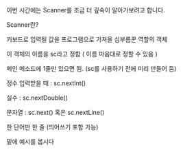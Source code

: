 이번 시간에는 Scanner를 조금 더 깊숙이 알아가보려고 합니다.


Scanner란?

키보드로 입력될 값을 프로그램으로 가져올 심부름꾼 역할의 객체

이 객체의 이름을 sc라고 정함 ( 이름 마음대로 정할 수 있음 )

메인 메소드에 1줄만 있으면 됨. (sc를 사용하기 전에 미리 만들어 둠)


정수 입력받을 때 : sc.nextInt()

실수 : sc.nextDouble()

문자열 : sc.next() 혹은 sc.nextLine()

한 단어만 한 줄 (띄어쓰기 포함 가능)


밑에 예시를 봅시다
